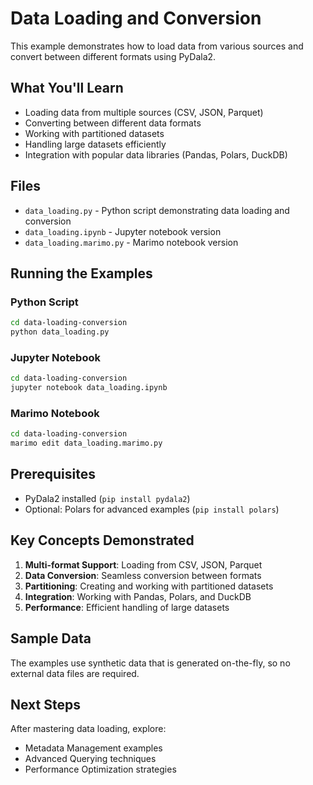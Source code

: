 # Data Loading and Conversion

This example demonstrates how to load data from various sources and convert between different formats using PyDala2.

## What You'll Learn

- Loading data from multiple sources (CSV, JSON, Parquet)
- Converting between different data formats
- Working with partitioned datasets
- Handling large datasets efficiently
- Integration with popular data libraries (Pandas, Polars, DuckDB)

## Files

- `data_loading.py` - Python script demonstrating data loading and conversion
- `data_loading.ipynb` - Jupyter notebook version
- `data_loading.marimo.py` - Marimo notebook version

## Running the Examples

### Python Script
```bash
cd data-loading-conversion
python data_loading.py
```

### Jupyter Notebook
```bash
cd data-loading-conversion
jupyter notebook data_loading.ipynb
```

### Marimo Notebook
```bash
cd data-loading-conversion
marimo edit data_loading.marimo.py
```

## Prerequisites

- PyDala2 installed (`pip install pydala2`)
- Optional: Polars for advanced examples (`pip install polars`)

## Key Concepts Demonstrated

1. **Multi-format Support**: Loading from CSV, JSON, Parquet
2. **Data Conversion**: Seamless conversion between formats
3. **Partitioning**: Creating and working with partitioned datasets
4. **Integration**: Working with Pandas, Polars, and DuckDB
5. **Performance**: Efficient handling of large datasets

## Sample Data

The examples use synthetic data that is generated on-the-fly, so no external data files are required.

## Next Steps

After mastering data loading, explore:
- Metadata Management examples
- Advanced Querying techniques
- Performance Optimization strategies